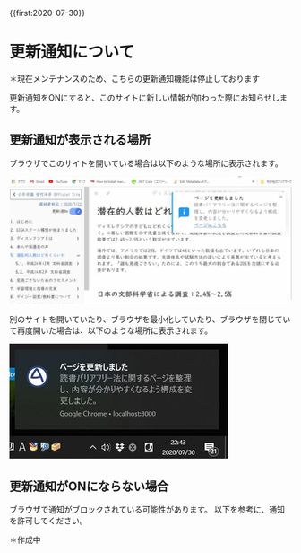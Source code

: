 {{first:2020-07-30}}
# 更新通知について

＊現在メンテナンスのため、こちらの更新通知機能は停止しております

更新通知をONにすると、このサイトに新しい情報が加わった際にお知らせします。

## 更新通知が表示される場所
ブラウザでこのサイトを開いている場合は以下のような場所に表示されます。

![ブラウザを開いている際のお知らせ](./notification.jpg)

別のサイトを開いていたり、ブラウザを最小化していたり、ブラウザを閉じていて再度開いた場合は、以下のような場所に表示されます。

![ブラウザで別のサイトを開いている場合](./notification2.jpg)

## 更新通知がONにならない場合
ブラウザで通知がブロックされている可能性があります。
以下を参考に、通知を許可してください。

＊作成中